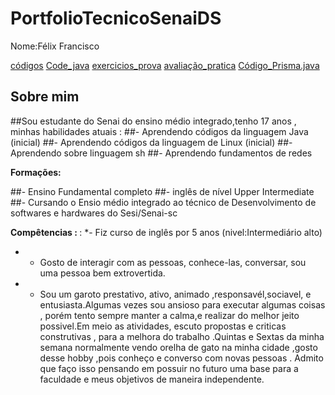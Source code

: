 
# PortfolioTecnicoSenaiDS
 Nome:Félix Francisco
 
[códigos](Fundamentos_de_Ti_cod_sh/códigos/)
[Code_java](Cod_Java/)
 [exercicios_prova](PortfolioTecnicoSenaiDS/Fundamentos_de_Ti_cod_sh/códigos/códigos_prova)
[avaliação_pratica](PortfolioTecnicoSenaiDS/Fundamentos_de_Ti_cod_sh/avaliacao_pratica)
[Código_Prisma.java](PortfolioTecnicoSenaiDS/Cod_Java/Código_Prisma.java) 
## Sobre mim
##Sou estudante do Senai do ensino médio integrado,tenho 17 anos , minhas habilidades atuais :
##- Aprendendo códigos da linguagem Java (inicial)
##- Aprendendo códigos da linguagem de Linux (inicial)
##- Aprendendo sobre linguagem sh
##- Aprendendo fundamentos de redes 

<b> Formações:</b>

##- Ensino Fundamental completo
##- inglês de nível Upper Intermediate
##- Cursando o Ensio médio integrado ao técnico de Desenvolvimento de softwares e hardwares do Sesi/Senai-sc

<b> Compêtencias : </b>
:
*- Fiz curso de inglês por 5 anos (nivel:Intermediário alto) 
* - Gosto de interagir com as pessoas, conhece-las, conversar, sou uma pessoa bem extrovertida. 
* - Sou um garoto prestativo, ativo, animado ,responsavél,sociavel, e entusiasta.Algumas vezes sou ansioso para executar algumas coisas , porém tento sempre manter a calma,e realizar do melhor jeito possivel.Em meio as atividades, escuto propostas e criticas construtivas , para a melhora do trabalho .Quintas e Sextas da minha semana normalmente vendo orelha de gato na minha cidade ,gosto desse hobby ,pois conheço e converso com novas pessoas . Admito que faço isso pensando em possuir no futuro uma base para a faculdade e meus objetivos de maneira independente. 
